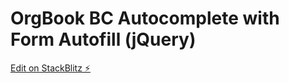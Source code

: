 # OrgBook BC Autocomplete with Form Autofill (jQuery)

[Edit on StackBlitz ⚡️](https://stackblitz.com/edit/js-je6ckp)
